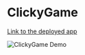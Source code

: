 # ClickyGame

<a href="https://jsyum.github.io/memorygame/" target="_blank">Link to the deployed app</a>

![ClickyGame Demo](/img/clickyPreview "game preview")
